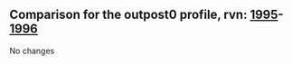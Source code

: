 ## Comparison for the outpost0 profile, rvn: [1995](https://github.com/PRO100KatYT/FortniteProfileRevisions/tree/main/profiles/outpost0/1995%20outpost0.json)-[1996](https://github.com/PRO100KatYT/FortniteProfileRevisions/tree/main/profiles/outpost0/1996%20outpost0.json)

No changes
